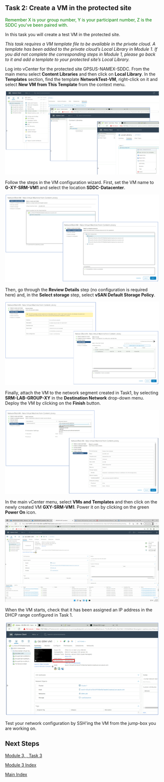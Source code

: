 ## Task 2: Create a VM in the protected site

<span style="color:green">Remember X is your group number, Y is your participant number, Z is the SDDC you've been paired with.</span>

In this task you will create a test VM in the protected site.

*This task requires a VM template file to be available in the private cloud. A
template has been added to the private cloud’s Local Library in Module 1. If you
did not complete the corresponding steps in Module 1, please go back to it and
add a template to your protected site’s Local Library.*

Log into vCenter for the protected site GPSUS-NAMEX-SDDC. From the main menu
select **Content Libraries** and then click on **Local Library**. In the **Templates**
section, find the template **NetworkTest-VM**, right-click on it and select **New
VM from This Template** from the context menu.

![](media/e0eed977a780948438f1feabdadca181.png)

Follow the steps in the VM configuration wizard. First, set the VM name to **G-XY-SRM-VM1** and select the location **SDDC-Datacenter**.

![](media/af10b25e4315bbae52b4356e3b088d80.png)

Then, go through the **Review Details** step (no configuration is required here)
and, in the **Select storage** step, select **vSAN Default Storage Policy**.

![](media/fc5cc689dc8c6093f53c50f12c5f733a.png)

Finally, attach the VM to the network segment created in Task1, by selecting
**SRM-LAB-GROUP-XY** in the **Destination Network** drop-down menu. Deploy the VM by clicking on the **Finish** button.

![](media/bc719a8326876c91827c186e7b47183b.png)

In the main vCenter menu, select **VMs and Templates** and then click on the newly
created VM **GXY-SRM-VM1**. Power it on by clicking on the green **Power On** icon.

![](media/b354049252367e3210c7680337af984f.png)

When the VM starts, check that it has been assigned an IP address in the DHCP
range configured in Task 1.

![](media/96f56838bed0f88643da6f8f3a9770d1.png)

Test your network configuration by SSH'ing the VM from the jump-box you are
working on.

## Next Steps

[Module 3, , Task 3](module-3-task-3.md)

[Module 3 Index](module-3-index.md)

[Main Index](index.md)

